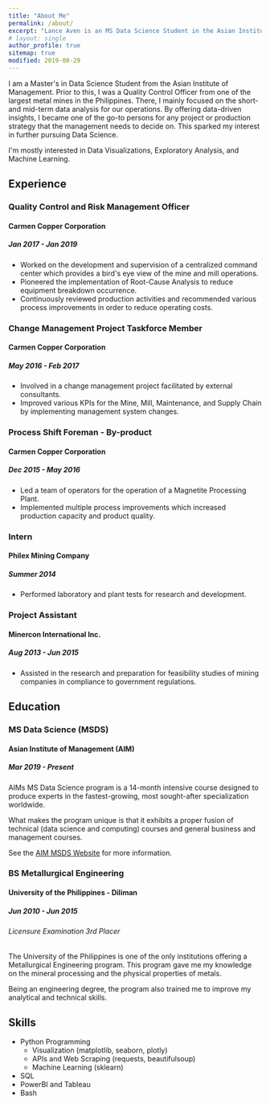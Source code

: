 ```yaml
---
title: "About Me"
permalink: /about/
excerpt: "Lance Aven is an MS Data Science Student in the Asian Institute of Management"
# layout: single
author_profile: true
sitemap: true
modified: 2019-08-29
---
```


I am a Master's in Data Science Student from the Asian Institute of Management. Prior to this, I was a Quality Control Officer from one of the largest metal mines in the Philippines. There, I mainly focused on the short- and mid-term data analysis for our operations. By offering data-driven insights, I became one of the go-to persons for any project or production strategy that the management needs to decide on. This sparked my interest in further pursuing Data Science.

I'm mostly interested in Data Visualizations, Exploratory Analysis, and Machine Learning.


## Experience

### Quality Control and Risk Management Officer

#### Carmen Copper Corporation

##### Jan 2017 - Jan 2019


- Worked on the development and supervision of a centralized command center which provides a bird's eye view of the mine and mill operations.
- Pioneered the implementation of Root-Cause Analysis to reduce equipment breakdown occurrence.
- Continuously reviewed production activities and recommended various process improvements in order to reduce operating costs.

### Change Management Project Taskforce Member

#### Carmen Copper Corporation

##### May 2016 - Feb 2017

- Involved in a change management project facilitated by external consultants.
- Improved various KPIs for the Mine, Mill, Maintenance, and Supply Chain by implementing management system changes.

### Process Shift Foreman - By-product

#### Carmen Copper Corporation

##### Dec 2015 - May 2016

- Led a team of operators for the operation of a Magnetite Processing Plant.
- Implemented multiple process improvements which increased production capacity and product quality.

### Intern

#### Philex Mining Company

##### Summer 2014

- Performed laboratory and plant tests for research and development.

### Project Assistant

#### Minercon International Inc.

##### Aug 2013 - Jun 2015

- Assisted in the research and preparation for feasibility studies of mining companies in compliance to government regulations.

## Education

### MS Data Science (MSDS)

#### Asian Institute of Management (AIM)

##### Mar 2019 - Present

AIMs MS Data Science program is a 14-month intensive course designed to produce experts in the fastest-growing, most sought-after specialization worldwide.

What makes the program unique is that it exhibits a proper fusion of technical (data science and computing) courses and general business and management courses.

See the [AIM MSDS Website](https://msds.datascience.aim.edu) for more information.


### BS Metallurgical Engineering

#### University of the Philippines - Diliman

##### Jun 2010 - Jun 2015

###### Licensure Examination 3rd Placer

The University of the Philippines is one of the only institutions offering a Metallurgical Engineering program. This program gave me my knowledge on the mineral processing and the physical properties of metals.

Being an engineering degree, the program also trained me to improve my analytical and technical skills.


## Skills

* Python Programming
    * Visualization (matplotlib, seaborn, plotly)
    * APIs and Web Scraping (requests, beautifulsoup)
    * Machine Learning (sklearn)
* SQL
* PowerBI and Tableau
* Bash
